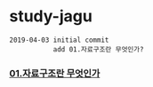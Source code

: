 # study-jagu

    2019-04-03 initial commit
               add 01.자료구조란 무엇인가?

### [01.자료구조란 무엇인가](https://github.com/NamSu/study-jagu/blob/master/001whatisjagu.md)
